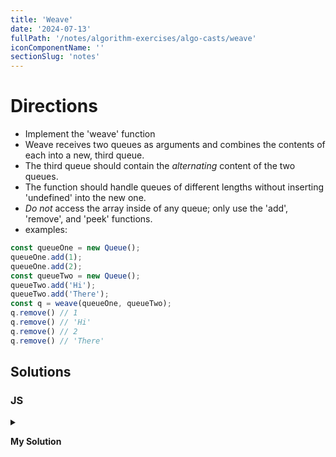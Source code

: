 ```yaml
---
title: 'Weave'
date: '2024-07-13'
fullPath: '/notes/algorithm-exercises/algo-casts/weave'
iconComponentName: ''
sectionSlug: 'notes'
---
```


# Directions

- Implement the 'weave' function
- Weave receives two queues as arguments and combines the contents of each into a new, third queue.
- The third queue should contain the *alternating* content of the two queues.
- The function should handle queues of different lengths without inserting 'undefined' into the new one.
- *Do not* access the array inside of any queue; only use the 'add', 'remove', and 'peek' functions.
- examples:
```js
const queueOne = new Queue();
queueOne.add(1);
queueOne.add(2);
const queueTwo = new Queue();
queueTwo.add('Hi');
queueTwo.add('There');
const q = weave(queueOne, queueTwo);
q.remove() // 1
q.remove() // 'Hi'
q.remove() // 2
q.remove() // 'There'

```

## Solutions

### JS

<details>

<summary>

**My Solution**

</summary>

```javascript
// probably conflicts with SG's tests
const queueSingleton = (function (){
    var _this = this || {};

    _this.data = [];

    _this.add = function() {
        _this.data.unshift(record);
    }

    _this.peek = function() {
        const lastIndex = _this.data.length > 0 ? _this.data.length - 1 : 0;
        return _this.data[lastIndex];
    }

    _this.remove = function() {
        return _this.data.pop();
    }

    _this.printData = function() {
        console.log(` data length: ${_this.data} `.padStart(50, '=').padEnd(100, '='));
        console.log(JSON.stringify(_this.data, null, 4));
        console.log(''.padEnd(100, '='));
    }

    return {
        add: _this.add,
        peek: _this.peek,
        remove: _this.remove,
        printData: _this.printData
    }
})();

// Queue as class
class Queue {
    constructor() {
        this.data = [];
    }

    printData() {
        console.log(JSON.stringify(this.data, null, 4));
    }

    add(record) {
        this.data.unshift(record);
    }

    peek() {
        const lastIndex = this.data.length > 0 ? this.data.length - 1 : 0;
        return this.data[lastIndex];
    }

    remove() {
        return this.data.pop();
    }
}

// Queue as function
function Queue() {
    this.data = [];
    this.add = function() {
        this.data.unshift(record);
    }

    this.peek = function() {
        const lastIndex = this.data.length > 0 ? this.data.length - 1 : 0;
        return this.data[lastIndex];
    }

    this.remove = function() {
        return this.data.pop();
    }

    this.printData = function() {
        console.log(` data length: ${this.data} `.padStart(50, '=').padEnd(100, '='));
        console.log(JSON.stringify(this.data, null, 4));
        console.log(''.padEnd(100, '='));
    }
}

function weave(sourceOne, sourceTwo) {
    // const resultQ = queueSingleton;
    const resultQ = new Queue();

    while (
        sourceOne.peek() != null
        && sourceTwo.peek() != null
    ) {
        if (sourceOne.peek()) {
            resultQ.add(sourceOne.pop());
        }

        if (sourceTwo.peek()) {
            resultQ.add(sourceTwo.pop());
        }
    }

    return resultQ;
}


```

</details>
